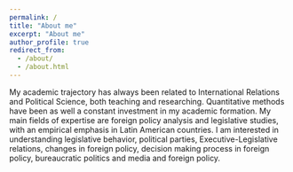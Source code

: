```yaml
---
permalink: /
title: "About me"
excerpt: "About me"
author_profile: true
redirect_from:
  - /about/
  - /about.html
---
```

My academic trajectory has always been related to International Relations and Political Science, both teaching and researching. Quantitative methods have been as well a constant investment in my academic formation. My main fields of expertise are foreign policy analysis and legislative studies, with an empirical emphasis in Latin American countries. I am interested in understanding legislative behavior, political parties, Executive-Legislative relations, changes in foreign policy, decision making process in foreign policy, bureaucratic politics and media and foreign policy.        

